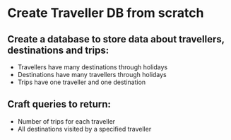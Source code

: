 # Create Traveller DB from scratch

## Create a database to store data about travellers, destinations and trips:

- Travellers have many destinations through holidays
- Destinations have many travellers through holidays
- Trips have one traveller and one destination

## Craft queries to return:

- Number of trips for each traveller
- All destinations visited by a specified traveller
